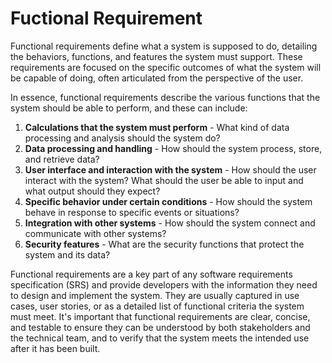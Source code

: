 # Fuctional Requirement

Functional requirements define what a system is supposed to do, detailing the behaviors, functions, and features the system must support. These requirements are focused on the specific outcomes of what the system will be capable of doing, often articulated from the perspective of the user. 

In essence, functional requirements describe the various functions that the system should be able to perform, and these can include:

1. **Calculations that the system must perform** - What kind of data processing and analysis should the system do?
2. **Data processing and handling** - How should the system process, store, and retrieve data?
3. **User interface and interaction with the system** - How should the user interact with the system? What should the user be able to input and what output should they expect?
4. **Specific behavior under certain conditions** - How should the system behave in response to specific events or situations?
5. **Integration with other systems** - How should the system connect and communicate with other systems?
6. **Security features** - What are the security functions that protect the system and its data?

Functional requirements are a key part of any software requirements specification (SRS) and provide developers with the information they need to design and implement the system. They are usually captured in use cases, user stories, or as a detailed list of functional criteria the system must meet. It's important that functional requirements are clear, concise, and testable to ensure they can be understood by both stakeholders and the technical team, and to verify that the system meets the intended use after it has been built.